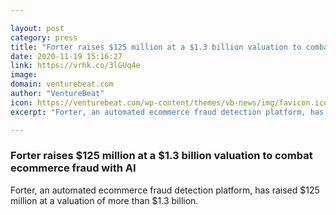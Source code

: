 ```yaml
---

layout: post
category: press
title: "Forter raises $125 million at a $1.3 billion valuation to combat ecommerce fraud with AI"
date: 2020-11-19 15:16:27
link: https://vrhk.co/3lGUq4e
image: 
domain: venturebeat.com
author: "VentureBeat"
icon: https://venturebeat.com/wp-content/themes/vb-news/img/favicon.ico
excerpt: "Forter, an automated ecommerce fraud detection platform, has raised $125 million at a valuation of more than $1.3 billion."

---
```


### Forter raises $125 million at a $1.3 billion valuation to combat ecommerce fraud with AI

Forter, an automated ecommerce fraud detection platform, has raised $125 million at a valuation of more than $1.3 billion.